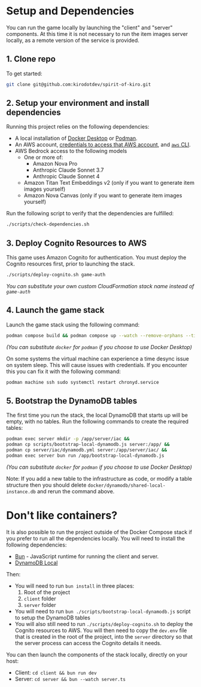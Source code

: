 # Setup and Dependencies

You can run the game locally by launching the "client" and "server" components.
At this time it is not necessary to run the item images server locally, as a remote
version of the service is provided.

## 1. Clone repo

To get started:

```sh
git clone git@github.com:kirodotdev/spirit-of-kiro.git
```

## 2. Setup your environment and install dependencies

Running this project relies on the following dependencies:

* A local installation of [Docker Desktop](https://www.docker.com/products/docker-desktop/) or [Podman](https://podman.io/).
* An AWS account, [credentials to access that AWS account](https://docs.aws.amazon.com/cli/latest/userguide/getting-started-prereqs.html), and [`aws` CLI](https://docs.aws.amazon.com/cli/latest/userguide/cli-chap-getting-started.html).
* AWS Bedrock access to the following models
   - One or more of:
      - Amazon Nova Pro
      - Anthropic Claude Sonnet 3.7
      - Anthropic Claude Sonnet 4
   - Amazon Titan Text Embeddings v2 (only if you want to generate item images yourself)
   - Amazon Nova Canvas (only if you want to generate item images yourself)

Run the following script to verify that the dependencies are fulfilled:

```sh
./scripts/check-dependencies.sh
```

## 3. Deploy Cognito Resources to AWS

This game uses Amazon Cognito for authentication. You must deploy the Cognito resources first, prior to launching the stack.

```sh
./scripts/deploy-cognito.sh game-auth
```
_You can substitute your own custom CloudFormation stack name instead of `game-auth`_

## 4. Launch the game stack

Launch the game stack using the following command:

```sh
podman compose build && podman compose up --watch --remove-orphans --timeout 0 --force-recreate
```
_(You can substitute `docker` for `podman` if you choose to use Docker Desktop)_

On some systems the virtual machine can experience a time desync
issue on system sleep. This will cause issues with
credentials. If you encounter this you can fix it with the following
command:

```sh
podman machine ssh sudo systemctl restart chronyd.service
```

## 5. Bootstrap the DynamoDB tables

The first time you run the stack, the local DynamoDB that starts up will be
empty, with no tables. Run the following commands to create the required tables:

```sh
podman exec server mkdir -p /app/server/iac &&
podman cp scripts/bootstrap-local-dynamodb.js server:/app/ &&
podman cp server/iac/dynamodb.yml server:/app/server/iac/ &&
podman exec server bun run /app/bootstrap-local-dynamodb.js
```
_(You can substitute `docker` for `podman` if you choose to use Docker Desktop)_

Note: If you add a new table to the infrastructure as code, or modify a table structure
then you should delete `docker/dynamodb/shared-local-instance.db` and rerun the command above.

# Don't like containers?

It is also possible to run the project outside of the Docker Compose stack if you prefer to run all the dependencies locally. You will 
need to install the following dependencies:

* [Bun](https://bun.sh/) - JavaScript runtime for running the client and server. 
* [DynamoDB Local](https://docs.aws.amazon.com/amazondynamodb/latest/developerguide/DynamoDBLocal.html)

Then:
* You will need to run `bun install` in three places:
   1. Root of the project
   2. `client` folder
   3. `server` folder
* You will need to run `bun ./scripts/bootstrap-local-dynamodb.js` script to setup the DynamoDB tables
* You will also still need to run `./scripts/deploy-cognito.sh` to deploy the Cognito resources to AWS. You will then need
  to copy the `dev.env` file that is created in the root of the project, into the `server` directory so that
  the server process can access the Cognito details it needs.

You can then launch the components of the stack locally, directly on your host:

- Client: `cd client && bun run dev`
- Server: `cd server && bun --watch server.ts` 
